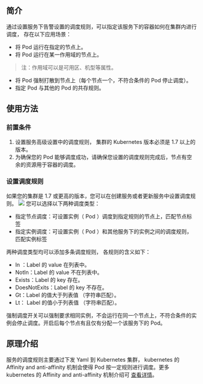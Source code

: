 ## 简介
通过设置服务下告警设置的调度规则，可以指定该服务下的容器如何在集群内进行调度， 存在以下应用场景：
- 将  Pod  运行在指定的节点上。
- 将  Pod  运行在某一作用域的节点上。
>注：作用域可以是可用区、机型等属性。
- 将 Pod  强制打散到节点上（每个节点一个，不符合条件的 Pod 停止调度）。
- 指定 Pod 与其他的 Pod 的共存规则。

## 使用方法
### 前置条件
1. 设置服务高级设置中的调度规则， 集群的 Kubernetes 版本必须是 1.7 以上的版本。
2. 为确保您的 Pod 能够调度成功，请确保您设置的调度规则完成后，节点有空余的资源用于容器的调度。

### 设置调度规则
如果您的集群是 1.7 或更高的版本，您可以在创建服务或者更新服务中设置调度规则。
![][1]
您可以选择以下两种调度类型：
- 指定节点调度：可设置实例（ Pod ）调度到指定规则的节点上，匹配节点标签
- 指定实例调度：可设置实例（ Pod ）和其他服务下的实例之间的调度规则，匹配实例标签

两种调度类型均可以添加多条调度规则， 各规则的含义如下：
- In ：Label 的 value 在列表中。
- NotIn：Label 的 value 不在列表中。
- Exists：Label 的 key 存在。
- DoesNotExits：Label 的 key 不存在。
- Gt：Label 的值大于列表值 （字符串匹配）。
- Lt： Label 的值小于列表值 （字符串匹配）。

强制调度开关可以强制要求相同实例，不会运行在同一个节点上，不符合条件的实例会停止调度。开启后每个节点有且仅有分配一个该服务下的 Pod。

## 原理介绍
服务的调度规则主要通过下发 Yaml 到 Kubernetes 集群， kubernetes 的 Affinity and anti-affinity 机制会使得 Pod 按一定规则进行调度。更多 kubernetes 的 Affinity and anti-affinity 机制介绍可 [查看详情](https://kubernetes.io/docs/concepts/configuration/assign-Pod-node/)。

[1]:http://imgcache.tce.fsphere.cn/static/main.qcloudimg.com/raw/8dda9c19080b2a5beda3133b13fa3ace.png
